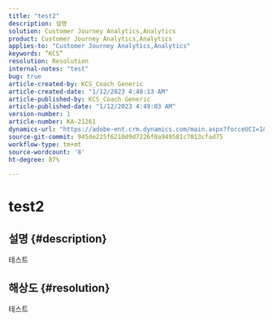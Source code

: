 ```yaml
---
title: "test2"
description: 설명
solution: Customer Journey Analytics,Analytics
product: Customer Journey Analytics,Analytics
applies-to: "Customer Journey Analytics,Analytics"
keywords: “KCS”
resolution: Resolution
internal-notes: "test"
bug: true
article-created-by: KCS_Coach Generic
article-created-date: "1/12/2023 4:48:13 AM"
article-published-by: KCS_Coach Generic
article-published-date: "1/12/2023 4:49:03 AM"
version-number: 1
article-number: KA-21261
dynamics-url: "https://adobe-ent.crm.dynamics.com/main.aspx?forceUCI=1&pagetype=entityrecord&etn=knowledgearticle&id=55979c51-3492-ed11-aad1-6045bd006149"
source-git-commit: 945de225f6210d9d7226f0a949581c7013cfad75
workflow-type: tm+mt
source-wordcount: '8'
ht-degree: 87%

---
```


# test2

## 설명 {#description}

테스트

## 해상도 {#resolution}


테스트
